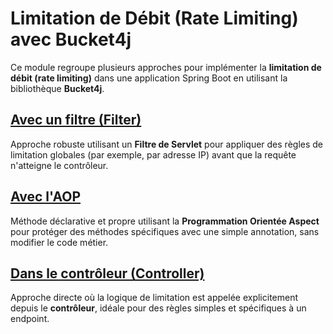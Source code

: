 # Limitation de Débit (Rate Limiting) avec Bucket4j

Ce module regroupe plusieurs approches pour implémenter la **limitation de débit (rate limiting)** dans une application Spring Boot en utilisant la bibliothèque **Bucket4j**.

## [Avec un filtre (Filter)](filter-tutorial)
Approche robuste utilisant un **Filtre de Servlet** pour appliquer des règles de limitation globales (par exemple, par adresse IP) avant que la requête n'atteigne le contrôleur.

## [Avec l'AOP](aop-tutorial)
Méthode déclarative et propre utilisant la **Programmation Orientée Aspect** pour protéger des méthodes spécifiques avec une simple annotation, sans modifier le code métier.

## [Dans le contrôleur (Controller)](controller-tutorial)
Approche directe où la logique de limitation est appelée explicitement depuis le **contrôleur**, idéale pour des règles simples et spécifiques à un endpoint.
